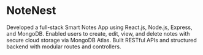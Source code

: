 # NoteNest
Developed a full-stack Smart Notes App using React.js, Node.js, Express, and MongoDB. Enabled users to create, edit, view, and delete notes with secure cloud storage via MongoDB Atlas. Built RESTful APIs and structured backend with modular routes and controllers.
